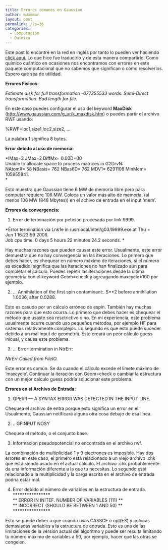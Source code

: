 ```yaml
---
title: Errores comunes en Gaussian
author: muammar
layout: post
permalink: /?p=36
categories:
  - Computación
  - Química
---
```

Este post lo encontré en la red en inglés por tanto lo pueden ver haciendo <a title="Common Errors in Gaussian" href="http://superbeton.wordpress.com/2007/07/08/gaussian-error-messages/" target="blank'">click aquí.</a> Lo que hice fue traducirlo y de esta manera compartirlo. Como químico cuántico en ocasiones nos encontramos con errores en este paquete computacional que no sabemos que significan o cómo resolverlos. Espero que sea de utilidad.

**Errores Físicos:**

*Estimate disk for full transformation -677255533 words. Semi-Direct transformation. Bad length for file.*

En este caso puedes configurar el uso del keyword **MaxDisk** (<a href="http://www.gaussian.com/g_ur/k_maxdisk.htm" target="blank&quot;">http://www.gaussian.com/g_ur/k_maxdisk.htm</a>) o puedes partir el archivo RWF usando:

%RWF=loc1,size1,loc2,size2, …

La palabra 1 significa 8 bytes.

**Error debido al uso de memoria:**

*IMax=3 JMax=2 DiffMx= 0.00D+00  
Unable to allocate space to process matrices in G2DrvN:  
NAtomX= 58 NBasis= 762 NBas6D= 762 MDV1= 6291106 MinMem= 105955841.  
*

Esto muestra que Gaussian tiene 6 MW de memoria libre pero para computar requiere 106 MW. Coloca un valor más alto de memoria, (al menos 106 MW (848 Mbytes)) en el achivo de entrada en el input ‘mem’.

**Errores de convergencia:**

1. Error de terminación por petición procesada por link 9999.

*Error termination via Lnk1e in /usr/local/intel/g03/l9999.exe at Thu =  
Jun 1 16:23:59 2006.  
Job cpu time: 0 days 5 hours 22 minutes 24.2 seconds. *

Hay muchas razones que pueden causar este error. Usualmente, este error demuestra que no hay convergencia en las iteraciones. Lo primero que debes hacer, es chequear en número máximo de iteraciones, si el número es excedido, significa que las iteraciones no han finalizado aún para completar el cálculo. Puedes repetir las iteraciones desde la última geometría con el keyword Geom=check y agreagando maxcycle=100 por ejemplo.

2. … Annihilation of the first spin contaminant:. S**2 before annihilation 1.0036, after 0.0288.

Esto es casudo por un cálculo erróneo de espín. También hay muchas razones para que esto ocurra. Lo primero que debes hacer es chequear el método que usaste sea resctrictivo o no. En mi experiencia, este problema usualmente ocurre cuando uso pequeños métodos, por ejemplo HF para sistemas relativamente complejos. Lo segundo es que esto puede suceder debido a un mal input de geometría. Esto creará un peor cálculo guess inicual, y causa este problema.

3. … Error termination in NtrErr:

*NtrErr Called from FileIO.*

Este error es común. Se da cuando el cálculo excede el límete máximo de ‘maxcycle’. Continuar la iteración con Geom=check o cambiar la estructura con un mejor calculo guess podría solucionar este problema.

**Errores en el Archivo de Entrada:**

1. QPERR — A SYNTAX ERROR WAS DETECTED IN THE INPUT LINE.

Chequea el archivo de entra porque esto significa un error en el. Usualmente, Gaussian notificará alguna otra cosa debajo de esa línea.

2. .. GFINPUT NOSY

Chequea el método, o el conjunto base.

3. Información pseudopotencial no encontrada en el archivo rwf.

La combinación de multiplicidad 1 y 9 electrones es imposible. Hay dos errores en este caso, el primero está relacionado a un viejo archivo .chk que está siendo usado en el actual cálculo. El archivo .chk probablemente da una información diferente a la que tu necesitas. Lo segundo está relacionado a la multiplicidad y la carga escrita en el archivo de entrada podría estar mal.

4. Error debido al número de variables en la estructura de entrada.  
\***\***\***\***\***\***\***\***\***\***\***\***\***\***\***\***  
\*\* ERROR IN INITEF. NUMBER OF VARIABLES (111) \*\*  
\*\* INCORRECT (SHOULD BE BETWEEN 1 AND 50) \*\*  
\***\***\***\***\***\***\***\***\***\***\***\***\***\***\***\***

Esto se puede deber a que cuando usas CASSCF o opt(ES) y colocas demasiadas variables a la estructura de entrada. Esto es una de las limitaciones de la versión actual del algoritmo y puede ser resulta limitando tu número máximo de variables a 50, por ejemplo, hacer que las otras se congelen.